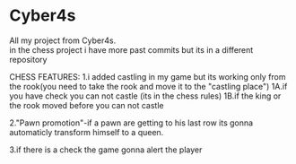 # Cyber4s
All my project from Cyber4s.             
in the chess project i have more past commits but its in a different repository

CHESS FEATURES:
1.i added castling in my game but its working only from the rook(you need to take the rook and move it to the "castling place")
1A.if you have check you can not castle (its in the chess rules)
1B.if the king or the rook moved before you can not castle

2."Pawn promotion"-if a pawn are getting to his last row its gonna automaticly transform himself to a queen.

3.if there is a check the game gonna alert the player
